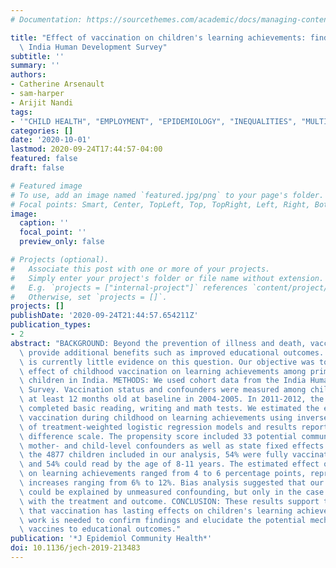 ```yaml
---
# Documentation: https://sourcethemes.com/academic/docs/managing-content/

title: "Effect of vaccination on children's learning achievements: findings from the\
  \ India Human Development Survey"
subtitle: ''
summary: ''
authors:
- Catherine Arsenault
- sam-harper
- Arijit Nandi
tags:
- '"CHILD HEALTH", "EMPLOYMENT", "EPIDEMIOLOGY", "INEQUALITIES", "MULTILEVEL MODELLING", "POLICY",  "PSYCHOSOCIAL FACTORS", "SOCIAL EPIDEMIOLOGY", "SOCIAL INEQUALITIES", "SOCIOECONOMIC"'
categories: []
date: '2020-10-01'
lastmod: 2020-09-24T17:44:57-04:00
featured: false
draft: false

# Featured image
# To use, add an image named `featured.jpg/png` to your page's folder.
# Focal points: Smart, Center, TopLeft, Top, TopRight, Left, Right, BottomLeft, Bottom, BottomRight.
image:
  caption: ''
  focal_point: ''
  preview_only: false

# Projects (optional).
#   Associate this post with one or more of your projects.
#   Simply enter your project's folder or file name without extension.
#   E.g. `projects = ["internal-project"]` references `content/project/deep-learning/index.md`.
#   Otherwise, set `projects = []`.
projects: []
publishDate: '2020-09-24T21:44:57.654211Z'
publication_types:
- 2
abstract: "BACKGROUND: Beyond the prevention of illness and death, vaccination may\
  \ provide additional benefits such as improved educational outcomes. However, there\
  \ is currently little evidence on this question. Our objective was to estimate the\
  \ effect of childhood vaccination on learning achievements among primary school\
  \ children in India. METHODS: We used cohort data from the India Human Development\
  \ Survey. Vaccination status and confounders were measured among children who were\
  \ at least 12 months old at baseline in 2004-2005. In 2011-2012, the same children\
  \ completed basic reading, writing and math tests. We estimated the effect of full\
  \ vaccination during childhood on learning achievements using inverse probability\
  \ of treatment-weighted logistic regression models and results reported on the risk\
  \ difference scale. The propensity score included 33 potential community-, household-,\
  \ mother- and child-level confounders as well as state fixed effects. RESULTS: Among\
  \ the 4877 children included in our analysis, 54% were fully vaccinated at baseline,\
  \ and 54% could read by the age of 8-11 years. The estimated effect of full vaccination\
  \ on learning achievements ranged from 4 to 6 percentage points, representing relative\
  \ increases ranging from 6% to 12%. Bias analysis suggested that our observed effects\
  \ could be explained by unmeasured confounding, but only in the case of strong associations\
  \ with the treatment and outcome. CONCLUSION: These results support the hypothesis\
  \ that vaccination has lasting effects on children's learning achievements. Further\
  \ work is needed to confirm findings and elucidate the potential mechanisms linking\
  \ vaccines to educational outcomes."
publication: '*J Epidemiol Community Health*'
doi: 10.1136/jech-2019-213483
---
```

